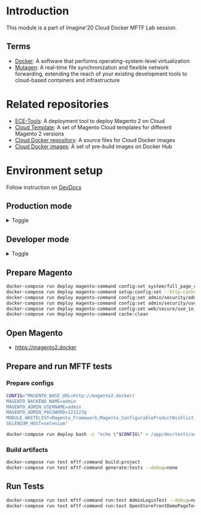 # Introduction

This module is a part of Imagine'20 Cloud Docker MFTF Lab session.

## Terms
* [Docker](https://www.docker.com): A software that performs operating-system-level virtualization
* [Mutagen](https://mutagen.io): A real-time file synchronization and flexible network forwarding, extending the reach of your existing development tools to cloud-based containers and infrastructure

# Related repositories

* [ECE-Tools](https://github.com/magento/ece-tools): A deployment tool to deploy Magento 2 on Cloud
* [Cloud Template](https://github.com/magento/magento-cloud): A set of Magento Cloud templates for different Magento 2 versions
* [Cloud Docker repository](https://github.com/magento/magento-cloud-docker): A source files for Cloud Docker images
* [Cloud Docker images](https://cloud.docker.com/u/magento): A set of pre-build images on Docker Hub

# Environment setup

Follow instruction on [DevDocs](https://devdocs.magento.com/guides/v2.3/cloud/docker/docker-development.html)

## Production mode

<details><summary>Toggle</summary>

### Add dependencies

```bash
composer require "magento/magento2-functional-testing-framework" --no-update && composer update
```

### Build docker-compose.yml

```bash
./vendor/bin/ece-docker build:compose --with-selenium
```

### Start containers

```bash
./bin/magento-docker up
```

### Deploy Magento

```bash
./bin/magento-docker ece-redeploy
```

### [Continue MFTF setup](#prepare-magento)
</details>

## Developer mode

<details><summary>Toggle</summary>

### Add dependencies

```bash
composer config repositories.demo vcs https://github.com/shiftedreality/module-imagine-docker-demo-2020
composer config minimum-stability dev
composer require "magento/module-demo" --no-update
composer require "magento/magento2-functional-testing-framework" --no-update
composer update
```

### Build docker-compose.yml

```bash
./vendor/bin/ece-docker build:compose --mode developer --with-selenium --sync-engine mutagen
```

### Start containers

```bash
./bin/magento-docker up
```

### Start Mutagen

```bash
./mutagen.sh
```

This step takes some time. To verify the status, run:

```bash
mutagen monitor
```

### Deploy Magento

```bash
./bin/magento-docker ece-redeploy
```

**OR** if Magento was previosuly compiled and patched:

```bash
./bin/magento-docker ece-deploy
```

### Set Developer Mode

```bash
docker-compose run deploy magento-command deploy:mode:set developer
```

</details>

## Prepare Magento

```bash
docker-compose run deploy magento-command config:set system/full_page_cache/caching_application 2 --lock-env
docker-compose run deploy magento-command setup:config:set --http-cache-hosts=varnish -n
docker-compose run deploy magento-command config:set admin/security/admin_account_sharing 1
docker-compose run deploy magento-command config:set admin/security/use_form_key 0
docker-compose run deploy magento-command config:set web/secure/use_in_adminhtml 0
docker-compose run deploy magento-command cache:clean
```

## Open Magento

* https://magento2.docker

## Prepare and run MFTF tests

### Prepare configs

```bash
CONFIG="MAGENTO_BASE_URL=http://magento2.docker/
MAGENTO_BACKEND_NAME=admin
MAGENTO_ADMIN_USERNAME=admin
MAGENTO_ADMIN_PASSWORD=123123q
MODULE_WHITELIST=Magento_Framework,Magento_ConfigurableProductWishlist,Magento_ConfigurableProductCatalogSearch
SELENIUM_HOST=selenium"

docker-compose run deploy bash -c "echo \"$CONFIG\" > /app/dev/tests/acceptance/.env"
```

### Build artifacts

```bash
docker-compose run test mftf-command build:project
docker-compose run test mftf-command generate:tests --debug=none
```

## Run Tests

```bash
docker-compose run test mftf-command run:test AdminLoginTest --debug=none
docker-compose run test mftf-command run:test OpenStorefrontDemoPageTest --debug=non
```
